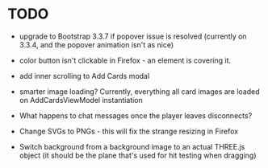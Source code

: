 TODO
====

- upgrade to Bootstrap 3.3.7 if popover issue is resolved (currently on 3.3.4, and the popover animation isn't as nice)

- color button isn't clickable in Firefox - an element is covering it.

- add inner scrolling to Add Cards modal

- smarter image loading?  Currently, everything all card images are loaded on AddCardsViewModel instantiation

- What happens to chat messages once the player leaves disconnects?

- Change SVGs to PNGs - this will fix the strange resizing in Firefox

- Switch background from a background image to an actual THREE.js object (it should be the plane that's used for hit testing when dragging)